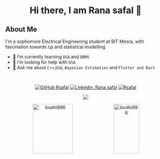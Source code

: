 <h1 align="center"> Hi there, I am Rana safal 👋</h1>

<h2 align="left">About Me</h2>

I'm a sophomore Electrical Engineering student at BIT Mesra, with fascination towards cp and statistical modelling
<!-- 🔭 I’m currently working on DSA.-->
- 🌱 I’m currently learning ```DSA``` and ```DBMS```
- 🤔 I’m looking for help with ```DSA```
- 💬 Ask me about ```C++```,```DSA```, ```Bayesian Estimation``` and ```Flutter and Dart```
<br/>



<div align="center">
 
[![GitHub Rsafal](https://img.shields.io/github/followers/Rsafal?label=follow&style=social)](https://github.com/Rsafal/Rsafal/tree/main)
[![Linkedin: Rana safal](https://img.shields.io/badge/-Rana%20Safal-blue?style=flat-square&logo=Linkedin&logoColor=white&link=https://www.linkedin.com/in/saransh-cpp/)](https://www.https://www.linkedin.com/in/rana-safal/)
[<img src="https://komarev.com/ghpvc/?username=Rsafal" alt="Rsafal" />](https://github.com/Rsafal)

</div>
  
<p align="center"><img src="https://github-readme-stats.vercel.app/api?username=Rsafal&count_private=true&show_icons=true&include_all_commits=true&theme=gruvbox&bg_color=333333"/></p>

<p align="center"> <img align="center" width="50%" height="20%" src="https://github-readme-streak-stats.herokuapp.com/?user=Rsafal&show_icons=true&count_private=true&theme=algolia&title_color=fefffd&text_color=fefffd&locale=en" alt="bodhi996" /> <img align="center" width="40%" height="20%" src="https://github-readme-stats.vercel.app/api/top-langs?username=Rsafal&exclude_repo=NNCars&show_icons=true&theme=algolia&title_color=fefffd&text_color=fefffd&locale=en&layout=compact" alt="bodhi996" />
</p>





<!-- - #### <p align="left"> [<img src="https://komarev.com/ghpvc/?username=Saransh-cpp" alt="Saransh-cpp" />](https://github.com/Saransh-cpp)</p> 
<hr class="dashed" />
<p align="center">
<img align="left" src="https://github-readme-streak-stats.herokuapp.com/?user=bodhi996&theme=algolia" alt="bodhi996" />&nbsp;<img align="center" src="https://github-readme-stats.vercel.app/api/top-langs?username=bodhi996&langs_count=10&layout=compact&theme=algolia" alt="bodhi996" />
<!--
**Saransh-cpp/Saransh-cpp** is a ✨ _special_ ✨ repository because its `README.md` (this file) appears on your GitHub profile.
<img src="https://github-readme-streak-stats.herokuapp.com/?user=Saransh-cpp&show_icons=true&locale=en&layout=compact&theme=gruvbox&bg_color=333333" alt="Saransh's github streak" width="450" /
Here are some ideas to get you started:
- 📫 How to reach me: 
- 👯 I’m looking to collaborate on ...
- 🤔 I’m looking for help with ...
- 💬 Ask me about ...
-->
